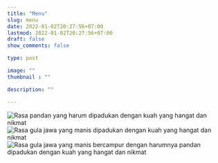```yaml
---
title: "Menu"
slug: menu
date: 2022-01-02T20:27:56+07:00
lastmod: 2022-01-02T20:27:56+07:00
draft: false
show_comments: false

type: post

image: ""
thumbnail : ""

description: ""

---
```


![Rasa pandan yang harum dipadukan dengan kuah yang hangat dan nikmat](menu-pandan.png)
![Rasa gula jawa yang manis dipadukan dengan kuah yang hangat dan nikmat](/menu-gula-jawa.png)
![Rasa gula jawa yang manis bercampur dengan harumnya pandan dipadukan dengan kuah yang hangat dan nikmat](/menu-mix.png)

